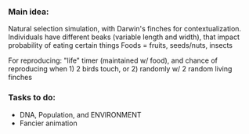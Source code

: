 ### Main idea:
Natural selection simulation, with Darwin's finches for contextualization.
Individuals have different beaks (variable length and width), that impact probability of eating certain things
Foods = fruits, seeds/nuts, insects

For reproducing: "life" timer (maintained w/ food), and chance of reproducing when 1) 2 birds touch, or 2) randomly w/ 2 random living finches

### Tasks to do:
- DNA, Population, and ENVIRONMENT
- Fancier animation